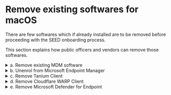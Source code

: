 # Remove existing softwares for macOS

There are few softwares which if already installed are to be removed before proceeding with the SEED onboarding process.

This section explains how public officers and vendors can remove those softwares.

<details>
  <summary>a. Remove existing MDM software</summary><br>

  *To verify if you already have an MDM software* :
  1. Go to the **Apple** menu > **System Preferences** or click the **System Preferences** icon in the **Dock**.
  2. Go to **Profiles** and from the left menu, choose **Management Profile**.
  <kbd>![verify-other-mdm](images/onboarding-for-macos/verify-other-mdm.png)</kbd>
  3. At the bottom left, if you see "This Mac is supervised and managed by *your-organisation-name* it indicates you already have an MDM software.

  ?> To unenrol your device from MDM softwares other than Microsoft Endpoint Manager, contact your organisation's IT administrator.

</details>
<details>
  <summary>b. Unenrol from Microsoft Endpoint Manager</summary><br>

  1. Click the **Spotlight** icon or press the ``Command+Spacebar`` to open the **Spotlight Search**.
  2. Enter **Company Portal**.
  3. Sign in to **Company Portal**.
  <kbd>![sign-in-to-company-portal](images/onboarding-for-macos/sign-in-to-company-portal.png)</kbd>
  4. Go to **Devices** and click the three dots beside the device you want to unenrol.
  5. Choose **Remove**.
  <kbd>![devices](images/onboarding-for-macos/devices-2.png)</kbd>
  6. When prompted to confirm the removal, select **Remove**.
  7. Click your profile icon and **Sign out** of **Company Portal**.

</details>

<details>
  <summary>c. Remove Tanium Client</summary><br>

  1. Open **Terminal** and run the following command:

   ```
  sudo ls /Library/Tanium/TaniumClient
   ```
  2. If prompted for password, enter your macOS password.

  3. If you see the below on your **Terminal**, it indicates that Tanium Client is installed on your device and go to step 3. If not, proceed to step d. **Remove Cloudflare WARP client**.

   <kbd>![tanium-client](images/clean-up-instructions-macos.png)</kbd>

  4. Run the following commands in **Terminal**.

     ```
     sudo launchctl unload /Library/LaunchDaemons/com.tanium.taniumclient.plist

     sudo launchctl remove com.tanium.taniumclient > /dev/null 2 >&1

     sudo rm /Library/LaunchDaemons/com.tanium.taniumclient.plist

     sudo rm /Library/LaunchDaemons/com.tanium.trace.recorder.plist

     sudo rm -rf /Library/Tanium/

     sudo rm /var/db/receipts/com.tanium.taniumclient.TaniumClient.pkg.bom

     sudo rm /var/db/receipts/com.tanium.taniumclient.TaniumClient.pkg.plist

     sudo rm /var/db/receipts/com.tanium.tanium.client.bom

     sudo rm /var/db/receipts/com.tanium.tanium.client.plist

    ```

4. Enter your macOS password when prompted. Once the commands are successfully executed, Tanium Client is removed from your device.

</details>
<details>
  <summary>d. Remove Cloudflare WARP Client</summary><br>

  1. Click the **Finder** icon in the **Dock**.
  2. Choose **Applications**.
  3. Search for **Cloudflare WARP.app**.
  4. If available, open **Terminal** and run the following command:
    ```
    sudo /bin/sh /Applications/Cloudflare\ WARP.app/Contents/Resources/uninstall.sh
    ```

  5. When prompted, enter your macOS password.

</details>


<details>
  <summary>e. Remove Microsoft Defender for Endpoint</summary><br>

  1. Go to the **Terminal** and run `mdatp health`. If your device is currently using an antivirus solution other than Microsoft Defender ATP, this command returns nothing. It means your device is not enrolled on any MDM solution and proceed to [onboard to SEED](seed-onboarding-instructions-for-macos).
  2. Take note of the **org_id** displayed. This is the organisation id of the MDM solution.
  3. Contact your organisation's MDM Administrator or Defender Administrator to get the respective offboarding script.
   Open Click the **Finder** icon in the **Dock**.
  2. Choose **Applications**.
  3. Search for **Microsoft Defender for Endpoint.app**.
  4. If available, [get the offboarding scripts](get-offboarding-scripts-for-microsoft-defender-atp) for your device or proceed to [onboard to SEED](seed-onboarding-instructions-for-macos).
  5. Save the offboarding script in the **Downloads** folder.
  6. Go to the **Terminal** and run the following command:
    ```
    sudo python ~/Downloads/name_of_offboarding_script.py
    ```
  ?> Type the file name of the offboarding script provided to you.

  7. Go back to the **Finder** icon in the **Dock**.
  8. Choose **Applications** and search for **Microsoft Defender for Endpoint.app**.
  9. Drag the app to the Trash, or select the app and choose **File** > **Move to Trash**.


</details>
